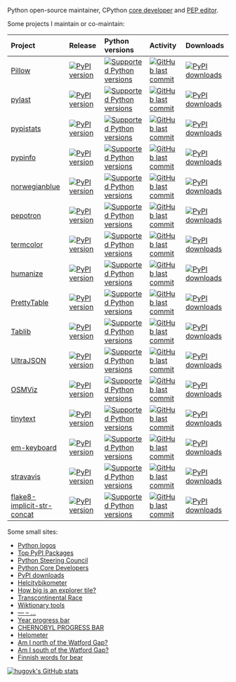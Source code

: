 Python open-source maintainer, CPython
[core developer](https://devguide.python.org/core-developers/responsibilities/) and
[PEP editor](https://peps.python.org/pep-0001/#pep-editor-responsibilities-workflow).

Some projects I maintain or co-maintain:

[start_generated]: # (start_generated)

| Project                                                                                                | Release                                                                                                                                            | Python versions                                                                                                                                                               | Activity                                                                                                                                                                                                                     | Downloads                                                                                                                                                   |
| :------------------------------------------------------------------------------------------------------| :--------------------------------------------------------------------------------------------------------------------------------------------------| :-----------------------------------------------------------------------------------------------------------------------------------------------------------------------------| :----------------------------------------------------------------------------------------------------------------------------------------------------------------------------------------------------------------------------| :-----------------------------------------------------------------------------------------------------------------------------------------------------------|
| [Pillow](https://github.com/python-pillow/Pillow)                                                      | [![PyPI version](https://img.shields.io/pypi/v/Pillow?style=flat-square)](https://pypi.org/project/Pillow)                                         | [![Supported Python versions](https://img.shields.io/pypi/pyversions/Pillow.svg?style=flat-square)](https://pypi.org/project/Pillow/)                                         | [![GitHub last commit](https://img.shields.io/github/last-commit/python-pillow/Pillow?style=flat-square)](https://github.com/python-pillow/Pillow/commits)                                                                   | [![PyPI downloads](https://img.shields.io/pypi/dm/Pillow?style=flat-square)](https://pypistats.org/packages/Pillow)                                         |
| [pylast](https://github.com/pylast/pylast)                                                             | [![PyPI version](https://img.shields.io/pypi/v/pylast?style=flat-square)](https://pypi.org/project/pylast)                                         | [![Supported Python versions](https://img.shields.io/pypi/pyversions/pylast.svg?style=flat-square)](https://pypi.org/project/pylast/)                                         | [![GitHub last commit](https://img.shields.io/github/last-commit/pylast/pylast?style=flat-square)](https://github.com/pylast/pylast/commits)                                                                                 | [![PyPI downloads](https://img.shields.io/pypi/dm/pylast?style=flat-square)](https://pypistats.org/packages/pylast)                                         |
| [pypistats](https://github.com/hugovk/pypistats)                                                       | [![PyPI version](https://img.shields.io/pypi/v/pypistats?style=flat-square)](https://pypi.org/project/pypistats)                                   | [![Supported Python versions](https://img.shields.io/pypi/pyversions/pypistats.svg?style=flat-square)](https://pypi.org/project/pypistats/)                                   | [![GitHub last commit](https://img.shields.io/github/last-commit/hugovk/pypistats?style=flat-square)](https://github.com/hugovk/pypistats/commits)                                                                           | [![PyPI downloads](https://img.shields.io/pypi/dm/pypistats?style=flat-square)](https://pypistats.org/packages/pypistats)                                   |
| [pypinfo](https://github.com/ofek/pypinfo)                                                             | [![PyPI version](https://img.shields.io/pypi/v/pypinfo?style=flat-square)](https://pypi.org/project/pypinfo)                                       | [![Supported Python versions](https://img.shields.io/pypi/pyversions/pypinfo.svg?style=flat-square)](https://pypi.org/project/pypinfo/)                                       | [![GitHub last commit](https://img.shields.io/github/last-commit/ofek/pypinfo?style=flat-square)](https://github.com/ofek/pypinfo/commits)                                                                                   | [![PyPI downloads](https://img.shields.io/pypi/dm/pypinfo?style=flat-square)](https://pypistats.org/packages/pypinfo)                                       |
| [norwegianblue](https://github.com/hugovk/norwegianblue)                                               | [![PyPI version](https://img.shields.io/pypi/v/norwegianblue?style=flat-square)](https://pypi.org/project/norwegianblue)                           | [![Supported Python versions](https://img.shields.io/pypi/pyversions/norwegianblue.svg?style=flat-square)](https://pypi.org/project/norwegianblue/)                           | [![GitHub last commit](https://img.shields.io/github/last-commit/hugovk/norwegianblue?style=flat-square)](https://github.com/hugovk/norwegianblue/commits)                                                                   | [![PyPI downloads](https://img.shields.io/pypi/dm/norwegianblue?style=flat-square)](https://pypistats.org/packages/norwegianblue)                           |
| [pepotron](https://github.com/hugovk/pepotron)                                                         | [![PyPI version](https://img.shields.io/pypi/v/pepotron?style=flat-square)](https://pypi.org/project/pepotron)                                     | [![Supported Python versions](https://img.shields.io/pypi/pyversions/pepotron.svg?style=flat-square)](https://pypi.org/project/pepotron/)                                     | [![GitHub last commit](https://img.shields.io/github/last-commit/hugovk/pepotron?style=flat-square)](https://github.com/hugovk/pepotron/commits)                                                                             | [![PyPI downloads](https://img.shields.io/pypi/dm/pepotron?style=flat-square)](https://pypistats.org/packages/pepotron)                                     |
| [termcolor](https://github.com/termcolor/termcolor)                                                    | [![PyPI version](https://img.shields.io/pypi/v/termcolor?style=flat-square)](https://pypi.org/project/termcolor)                                   | [![Supported Python versions](https://img.shields.io/pypi/pyversions/termcolor.svg?style=flat-square)](https://pypi.org/project/termcolor/)                                   | [![GitHub last commit](https://img.shields.io/github/last-commit/termcolor/termcolor?style=flat-square)](https://github.com/termcolor/termcolor/commits)                                                                     | [![PyPI downloads](https://img.shields.io/pypi/dm/termcolor?style=flat-square)](https://pypistats.org/packages/termcolor)                                   |
| [humanize](https://github.com/python-humanize/humanize)                                                | [![PyPI version](https://img.shields.io/pypi/v/humanize?style=flat-square)](https://pypi.org/project/humanize)                                     | [![Supported Python versions](https://img.shields.io/pypi/pyversions/humanize.svg?style=flat-square)](https://pypi.org/project/humanize/)                                     | [![GitHub last commit](https://img.shields.io/github/last-commit/python-humanize/humanize?style=flat-square)](https://github.com/python-humanize/humanize/commits)                                                           | [![PyPI downloads](https://img.shields.io/pypi/dm/humanize?style=flat-square)](https://pypistats.org/packages/humanize)                                     |
| [PrettyTable](https://github.com/jazzband/prettytable)                                                 | [![PyPI version](https://img.shields.io/pypi/v/PrettyTable?style=flat-square)](https://pypi.org/project/PrettyTable)                               | [![Supported Python versions](https://img.shields.io/pypi/pyversions/PrettyTable.svg?style=flat-square)](https://pypi.org/project/PrettyTable/)                               | [![GitHub last commit](https://img.shields.io/github/last-commit/jazzband/prettytable?style=flat-square)](https://github.com/jazzband/prettytable/commits)                                                                   | [![PyPI downloads](https://img.shields.io/pypi/dm/PrettyTable?style=flat-square)](https://pypistats.org/packages/PrettyTable)                               |
| [Tablib](https://github.com/jazzband/tablib)                                                           | [![PyPI version](https://img.shields.io/pypi/v/Tablib?style=flat-square)](https://pypi.org/project/Tablib)                                         | [![Supported Python versions](https://img.shields.io/pypi/pyversions/Tablib.svg?style=flat-square)](https://pypi.org/project/Tablib/)                                         | [![GitHub last commit](https://img.shields.io/github/last-commit/jazzband/tablib?style=flat-square)](https://github.com/jazzband/tablib/commits)                                                                             | [![PyPI downloads](https://img.shields.io/pypi/dm/Tablib?style=flat-square)](https://pypistats.org/packages/Tablib)                                         |
| [UltraJSON](https://github.com/ultrajson/ultrajson)                                                    | [![PyPI version](https://img.shields.io/pypi/v/ujson?style=flat-square)](https://pypi.org/project/ujson)                                           | [![Supported Python versions](https://img.shields.io/pypi/pyversions/ujson.svg?style=flat-square)](https://pypi.org/project/ujson/)                                           | [![GitHub last commit](https://img.shields.io/github/last-commit/ultrajson/ultrajson?style=flat-square)](https://github.com/ultrajson/ultrajson/commits)                                                                     | [![PyPI downloads](https://img.shields.io/pypi/dm/ujson?style=flat-square)](https://pypistats.org/packages/ujson)                                           |
| [OSMViz](https://github.com/hugovk/osmviz)                                                             | [![PyPI version](https://img.shields.io/pypi/v/OSMViz?style=flat-square)](https://pypi.org/project/OSMViz)                                         | [![Supported Python versions](https://img.shields.io/pypi/pyversions/OSMViz.svg?style=flat-square)](https://pypi.org/project/OSMViz/)                                         | [![GitHub last commit](https://img.shields.io/github/last-commit/hugovk/osmviz?style=flat-square)](https://github.com/hugovk/osmviz/commits)                                                                                 | [![PyPI downloads](https://img.shields.io/pypi/dm/OSMViz?style=flat-square)](https://pypistats.org/packages/OSMViz)                                         |
| [tinytext](https://github.com/hugovk/tinytext)                                                         | [![PyPI version](https://img.shields.io/pypi/v/tinytext?style=flat-square)](https://pypi.org/project/tinytext)                                     | [![Supported Python versions](https://img.shields.io/pypi/pyversions/tinytext.svg?style=flat-square)](https://pypi.org/project/tinytext/)                                     | [![GitHub last commit](https://img.shields.io/github/last-commit/hugovk/tinytext?style=flat-square)](https://github.com/hugovk/tinytext/commits)                                                                             | [![PyPI downloads](https://img.shields.io/pypi/dm/tinytext?style=flat-square)](https://pypistats.org/packages/tinytext)                                     |
| [em-keyboard](https://github.com/hugovk/em-keyboard)                                                   | [![PyPI version](https://img.shields.io/pypi/v/em-keyboard?style=flat-square)](https://pypi.org/project/em-keyboard)                               | [![Supported Python versions](https://img.shields.io/pypi/pyversions/em-keyboard.svg?style=flat-square)](https://pypi.org/project/em-keyboard/)                               | [![GitHub last commit](https://img.shields.io/github/last-commit/hugovk/em-keyboard?style=flat-square)](https://github.com/hugovk/em-keyboard/commits)                                                                       | [![PyPI downloads](https://img.shields.io/pypi/dm/em-keyboard?style=flat-square)](https://pypistats.org/packages/em-keyboard)                               |
| [stravavis](https://github.com/marcusvolz/strava_py)                                                   | [![PyPI version](https://img.shields.io/pypi/v/stravavis?style=flat-square)](https://pypi.org/project/stravavis)                                   | [![Supported Python versions](https://img.shields.io/pypi/pyversions/stravavis.svg?style=flat-square)](https://pypi.org/project/stravavis/)                                   | [![GitHub last commit](https://img.shields.io/github/last-commit/marcusvolz/strava_py?style=flat-square)](https://github.com/marcusvolz/strava_py/commits)                                                                   | [![PyPI downloads](https://img.shields.io/pypi/dm/stravavis?style=flat-square)](https://pypistats.org/packages/stravavis)                                   |
| [flake8-implicit-str-concat](https://github.com/flake8-implicit-str-concat/flake8-implicit-str-concat) | [![PyPI version](https://img.shields.io/pypi/v/flake8-implicit-str-concat?style=flat-square)](https://pypi.org/project/flake8-implicit-str-concat) | [![Supported Python versions](https://img.shields.io/pypi/pyversions/flake8-implicit-str-concat.svg?style=flat-square)](https://pypi.org/project/flake8-implicit-str-concat/) | [![GitHub last commit](https://img.shields.io/github/last-commit/flake8-implicit-str-concat/flake8-implicit-str-concat?style=flat-square)](https://github.com/flake8-implicit-str-concat/flake8-implicit-str-concat/commits) | [![PyPI downloads](https://img.shields.io/pypi/dm/flake8-implicit-str-concat?style=flat-square)](https://pypistats.org/packages/flake8-implicit-str-concat) |

[end_generated]: # (end_generated)

Some small sites:

* [Python logos](https://hugovk.github.io/python-logos/)
* [Top PyPI Packages](https://hugovk.github.io/top-pypi-packages/)
* [Python Steering Council](https://hugovk.github.io/python-steering-council/)
* [Python Core Developers](https://hugovk.github.io/python-core-devs/)
* [PyPI downloads](https://hugovk.github.io/pypi-tools/charts)
* [Helcitybikometer](https://citybikes.github.io/)
* [How big is an explorer tile?](https://hugovk.github.io/tiles/)
* [Transcontinental Race](https://hugovk.github.io/transconrace/)
* [Wiktionary tools](https://hugovk.github.io/wiktionary-tools/)
* [— – …](https://hugovk.github.io/copy/)
* [Year progress bar](https://hugovk.github.io/year-progress-bar/)
* [CHERNOBYL PROGRESS BAR](https://hugovk.github.io/chernobyl-progress-bar/)
* [Helometer](https://hugovk.github.io/helometer/)
* [Am I north of the Watford Gap?](https://hugovk.github.io/aminorthofthewatfordgap/)
* [Am I south of the Watford Gap?](https://hugovk.github.io/amisouthofthewatfordgap/)
* [Finnish words for bear](https://hugovk.github.io/finnish-bear-words/)

[![hugovk's GitHub stats](https://github-readme-stats.vercel.app/api?username=hugovk&count_private=true&show_icons=true)](https://github.com/anuraghazra/github-readme-stats)
